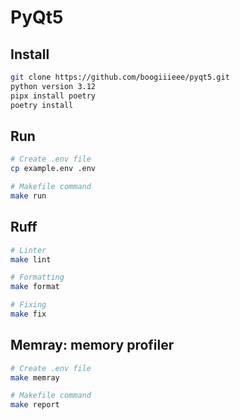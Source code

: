# PyQt5

## Install

```bash
git clone https://github.com/boogiiieee/pyqt5.git
python version 3.12
pipx install poetry
poetry install
```
## Run
```bash
# Create .env file
cp example.env .env

# Makefile command
make run
```

## Ruff
```bash
# Linter
make lint

# Formatting 
make format

# Fixing 
make fix
```

## Memray: memory profiler
```bash
# Create .env file
make memray

# Makefile command
make report
```
